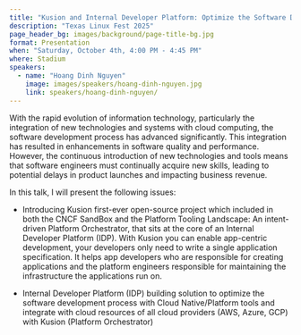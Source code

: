 ```yaml
---
title: "Kusion and Internal Developer Platform: Optimize the Software Development Process"
description: "Texas Linux Fest 2025"
page_header_bg: images/background/page-title-bg.jpg
format: Presentation
when: "Saturday, October 4th, 4:00 PM - 4:45 PM"
where: Stadium
speakers:
  - name: "Hoang Dinh Nguyen"
    image: images/speakers/hoang-dinh-nguyen.jpg
    link: speakers/hoang-dinh-nguyen/
---
```


With the rapid evolution of information technology, particularly the integration
 of new technologies and systems with cloud computing, the software development process has advanced significantly. This integration has resulted in 
enhancements in software quality and performance. However, the continuous 
introduction of new technologies and tools means that software engineers must 
continually acquire new skills, leading to potential delays in product launches 
and impacting business revenue.

In this talk, I will present the following issues:

* Introducing Kusion first-ever open-source project which included in both the 
CNCF SandBox and the Platform Tooling Landscape: An intent-driven Platform 
Orchestrator, that sits at the core of an Internal Developer Platform (IDP). 
With Kusion you can enable app-centric development, your developers only need to
 write a single application specification. It helps app developers who are 
responsible for creating applications and the platform engineers responsible for
 maintaining the infrastructure the applications run on.

* Internal Developer Platform (IDP) building solution to optimize the software 
development process with Cloud Native/Platform tools and integrate with cloud 
resources of all cloud providers (AWS, Azure, GCP) with Kusion (Platform 
Orchestrator)
